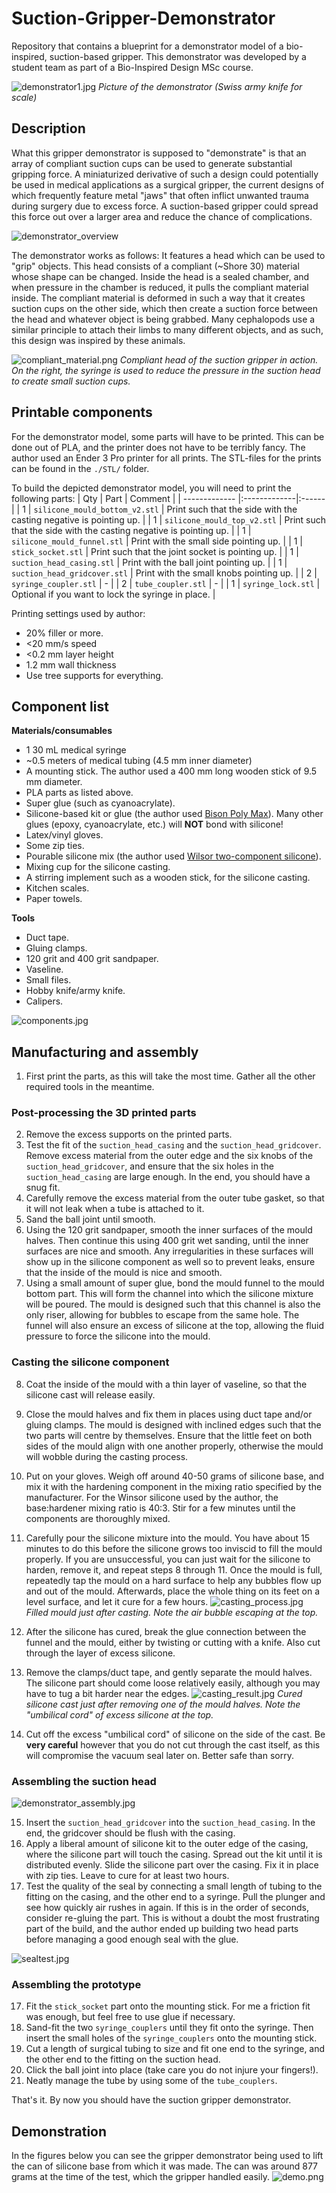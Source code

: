 # Suction-Gripper-Demonstrator
Repository that contains a blueprint for a demonstrator model of a bio-inspired, suction-based gripper. This demonstrator was developed by a student team as part of a Bio-Inspired Design MSc course.

![demonstrator1.jpg](./images/demonstrator1.jpg)
_Picture of the demonstrator (Swiss army knife for scale)_


## Description
What this gripper demonstrator is supposed to "demonstrate" is that an array of compliant suction cups can be used to generate substantial gripping force. A miniaturized derivative of such a design could potentially be used in medical applications as a surgical gripper, the current designs of which frequently feature metal "jaws" that often inflict unwanted trauma during surgery due to excess force. A suction-based gripper could spread this force out over a larger area and reduce the chance of complications.

![demonstrator_overview](./images/demonstrator_overview.jpg)

The demonstrator works as follows: It features a head which can be used to "grip" objects. This head consists of a compliant (~Shore 30) material whose shape can be changed. Inside the head is a sealed chamber, and when pressure in the chamber is reduced, it pulls the compliant material inside. The compliant material is deformed in such a way that it creates suction cups on the other side, which then create a suction force between the head and whatever object is being grabbed. Many cephalopods use a similar principle to attach their limbs to many different objects, and as such, this design was inspired by these animals.

![compliant_material.png](./images/compliant_material.png)
_Compliant head of the suction gripper in action. On the right, the syringe is used to reduce the pressure in the suction head to create small suction cups._

## Printable components
For the demonstrator model, some parts will have to be printed. This can be done out of PLA, and the printer does not have to be terribly fancy. The author used an Ender 3 Pro printer for all prints. The STL-files for the prints can be found in the `./STL/` folder.

To build the depicted demonstrator model, you will need to print the following parts:
| Qty    | Part     | Comment |
| ------------- |:-------------|:------|
| 1 | `silicone_mould_bottom_v2.stl` | Print such that the side with the casting negative is pointing up. |
| 1 | `silicone_mould_top_v2.stl` | Print such that the side with the casting negative is pointing up. |
| 1 | `silicone_mould_funnel.stl` | Print with the small side pointing up. |
| 1 | `stick_socket.stl` | Print such that the joint socket is pointing up. |
| 1 | `suction_head_casing.stl` | Print with the ball joint pointing up. |
| 1 | `suction_head_gridcover.stl` | Print with the small knobs pointing up. |
| 2 | `syringe_coupler.stl` | - |
| 2 | `tube_coupler.stl` | - |
| 1 | `syringe_lock.stl` | Optional if you want to lock the syringe in place. |

Printing settings used by author:
 - 20% filler or more.
 - <20 mm/s speed
 - <0.2 mm layer height
 - 1.2 mm wall thickness
 - Use tree supports for everything.

## Component list
**Materials/consumables**
 - 1 30 mL medical syringe
 - ~0.5 meters of medical tubing (4.5 mm inner diameter)
 - A mounting stick. The author used a 400 mm long wooden stick of 9.5 mm diameter.
 - PLA parts as listed above.
 - Super glue (such as cyanoacrylate).
 - Silicone-based kit or glue (the author used [Bison Poly Max](https://www.bison.net/en/product.6310168)). Many other glues (epoxy, cyanoacrylate, etc.) will **NOT** bond with silicone!
 - Latex/vinyl gloves.
 - Some zip ties.
 - Pourable silicone mix (the author used [Wilsor two-component silicone](https://www.wilsor.nl/product/siliconen-rubber/)).
 - Mixing cup for the silicone casting.
 - A stirring implement such as a wooden stick, for the silicone casting.
 - Kitchen scales.
 - Paper towels.

**Tools**
 - Duct tape.
 - Gluing clamps.
 - 120 grit and 400 grit sandpaper.
 - Vaseline.
 - Small files.
 - Hobby knife/army knife.
 - Calipers.

![components.jpg](./images/components.jpg)

## Manufacturing and assembly

1. First print the parts, as this will take the most time. Gather all the other required tools in the meantime.

### Post-processing the 3D printed parts
2. Remove the excess supports on the printed parts.
3. Test the fit of the `suction_head_casing` and the `suction_head_gridcover`. Remove excess material from the outer edge and the six knobs of the `suction_head_gridcover`, and ensure that the six holes in the `suction_head_casing` are large enough. In the end, you should have a snug fit.
4. Carefully remove the excess material from the outer tube gasket, so that it will not leak when a tube is attached to it.
5. Sand the ball joint until smooth.
6. Using the 120 grit sandpaper, smooth the inner surfaces of the mould halves. Then continue this using 400 grit wet sanding, until the inner surfaces are nice and smooth. Any irregularities in these surfaces will show up in the silicone component as well so to prevent leaks, ensure that the inside of the mould is nice and smooth.
7. Using a small amount of super glue, bond the mould funnel to the mould bottom part. This will form the channel into which the silicone mixture will be poured. The mould is designed such that this channel is also the only riser, allowing for bubbles to escape from the same hole. The funnel will also ensure an excess of silicone at the top, allowing the fluid pressure to force the silicone into the mould.

### Casting the silicone component
8. Coat the inside of the mould with a thin layer of vaseline, so that the silicone cast will release easily. 
9. Close the mould halves and fix them in places using duct tape and/or gluing clamps. The mould is designed with inclined edges such that the two parts will centre by themselves. Ensure that the little feet on both sides of the mould align with one another properly, otherwise the mould will wobble during the casting process. 
10. Put on your gloves. Weigh off around 40-50 grams of silicone base, and mix it with the hardening component in the mixing ratio specified by the manufacturer. For the Winsor silicone used by the author, the base:hardener mixing ratio is 40:3. Stir for a few minutes until the components are thoroughly mixed.
11. Carefully pour the silicone mixture into the mould. You have about 15 minutes to do this before the silicone grows too inviscid to fill the mould properly. If you are unsuccessful, you can just wait for the silicone to harden, remove it, and repeat steps 8 through 11. Once the mould is full, repeatedly tap the mould on a hard surface to help any bubbles flow up and out of the mould. Afterwards, place the whole thing on its feet on a level surface, and let it cure for a few hours.
![casting_process.jpg](./images/casting_process.jpg)
_Filled mould just after casting. Note the air bubble escaping at the top._

12. After the silicone has cured, break the glue connection between the funnel and the mould, either by twisting or cutting with a knife. Also cut through the layer of excess silicone.
13. Remove the clamps/duct tape, and gently separate the mould halves. The silicone part should come loose relatively easily, although you may have to tug a bit harder near the edges.
![casting_result.jpg](./images/casting_result.jpg)
_Cured silicone cast just after removing one of the mould halves. Note the "umbilical cord" of excess silicone at the top._

14. Cut off the excess "umbilical cord" of silicone on the side of the cast. Be **very careful** however that you do not cut through the cast itself, as this will compromise the vacuum seal later on. Better safe than sorry.

### Assembling the suction head

![demonstrator_assembly.jpg](./images/demonstrator_assembly.jpg)

15. Insert the `suction_head_gridcover` into the `suction_head_casing`. In the end, the gridcover should be flush with the casing.
16. Apply a liberal amount of silicone kit to the outer edge of the casing, where the silicone part will touch the casing. Spread out the kit until it is distributed evenly. Slide the silicone part over the casing. Fix it in place with zip ties. Leave to cure for at least two hours.
17. Test the quality of the seal by connecting a small length of tubing to the fitting on the casing, and the other end to a syringe. Pull the plunger and see how quickly air rushes in again. If this is in the order of seconds, consider re-gluing the part. This is without a doubt the most frustrating part of the build, and the author ended up building two head parts before managing a good enough seal with the glue.

![sealtest.jpg](./images/sealtest.jpg)

### Assembling the prototype
17. Fit the `stick_socket` part onto the mounting stick. For me a friction fit was enough, but feel free to use glue if necessary.
18. Sand-fit the two `syringe_couplers` until they fit onto the syringe. Then insert the small holes of the `syringe_couplers` onto the mounting stick.
19. Cut a length of surgical tubing to size and fit one end to the syringe, and the other end to the fitting on the suction head.
20. Click the ball joint into place (take care you do not injure your fingers!).
21. Neatly manage the tube by using some of the `tube_couplers`.

That's it. By now you should have the suction gripper demonstrator.

## Demonstration
In the figures below you can see the gripper demonstrator being used to lift the can of silicone base from which it was made. The can was around 877 grams at the time of the test, which the gripper handled easily.
![demo.png](./images/demo.png)
